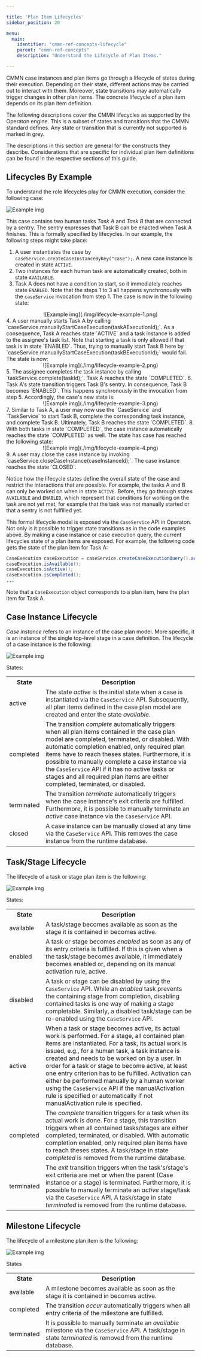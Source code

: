 ```yaml
---

title: 'Plan Item Lifecycles'
sidebar_position: 20

menu:
  main:
    identifier: "cmmn-ref-concepts-lifecycle"
    parent: "cmmn-ref-concepts"
    description: "Understand the Lifecycle of Plan Items."

---
```


CMMN case instances and plan items go through a lifecycle of states during their execution. Depending on their state, different actions may be carried out to interact with them. Moreover, state transitions may automatically trigger changes in other plan items. The concrete lifecycle of a plan item depends on its plan item definition.

The following descriptions cover the CMMN lifecycles as supported by the Operaton engine. This is a subset of states and transitions that the CMMN standard defines. Any state or transition that is currently not supported is marked in grey.

The descriptions in this section are general for the constructs they describe. Considerations that are specific for individual plan item definitions can be found in the respective sections of this guide.

## Lifecycles By Example

To understand the role lifecycles play for CMMN execution, consider the following case:

![Example img](./img/example-lifecycle-case.png)

This case contains two human tasks *Task A* and *Task B* that are connected by a sentry. The sentry expresses that Task B can be enacted when Task A finishes. This is formally specified by lifecycles. In our example, the following steps might take place:

1. A user instantiates the case by `caseService.createCaseInstanceByKey("case");`. A new case instance is created in state `ACTIVE`.
2. Two instances for each human task are automatically created, both in state `AVAILABLE`.
3. Task A does not have a condition to start, so it immediately reaches state `ENABLED`. Note that the steps 1 to 3 all happens synchronously with the `caseService` invocation from step 1. The case is now in the following state:
<center>
  ![Example img](./img/lifecycle-example-1.png)
</center>
4. A user manually starts Task A by calling `caseService.manuallyStartCaseExecution(taskAExecutionId);`. As a consequence, Task A reaches state `ACTIVE` and a task instance is added to the assignee's task list. Note that starting a task is only allowed if that task is in state `ENABLED`. Thus, trying to manually start Task B here by `caseService.manuallyStartCaseExecution(taskBExecutionId);` would fail. The state is now:
<center>
![Example img](./img/lifecycle-example-2.png)
</center>
5. The assignee completes the task instance by calling `taskService.complete(taskId);`. Task A reaches the state `COMPLETED`.
6. Task A's state transition triggers Task B's sentry. In consequence, Task B becomes `ENABLED`. This happens synchronously in the invocation from step 5. Accordingly, the case's new state is:
<center>
  ![Example img](./img/lifecycle-example-3.png)
</center>
7. Similar to Task A, a user may now use the `CaseService` and `TaskService` to start Task B, complete the corresponding task instance, and complete Task B. Ultimately, Task B reaches the state `COMPLETED`.
8. With both tasks in state `COMPLETED`, the case instance automatically reaches the state `COMPLETED` as well. The state has case has reached the following state:
<center>
  ![Example img](./img/lifecycle-example-4.png)
</center>
9. A user may close the case instance by invoking `caseService.closeCaseInstance(caseInstanceId);`. The case instance reaches the state `CLOSED`.

Notice how the lifecycle states define the overall state of the case and restrict the interactions that are possible. For example, the tasks A and B can only be worked on when in state `ACTIVE`. Before, they go through states `AVAILABLE` and `ENABLED`, which represent that conditions for working on the task are not yet met, for example that the task was not manually started or that a sentry is not fulfilled yet.

This formal lifecycle model is exposed via the `CaseService` API in Operaton. Not only is it possible to trigger state transitions as in the code examples above. By making a case instance or case execution query, the current lifecycles state of a plan items are exposed. For example, the following code gets the state of the plan item for Task A:

```java
CaseExecution caseExecution = caseService.createCaseExecutionQuery().activityId("taskA").singleResult();
caseExecution.isAvailable();
caseExecution.isActive();
caseExecution.isCompleted();
...
```

Note that a `CaseExecution` object corresponds to a plan item, here the plan item for Task A.

## Case Instance Lifecycle

*Case instance* refers to an instance of the case plan model. More specific, it is an instance of the single top-level stage in a case definition. The lifecycle of a case instance is the following:

![Example img](./img/CaseInstanceLifecycle.png)

States:

<table class="table table-striped">
  <tr>
    <th>State</th>
    <th>Description</th>
  </tr>
  <tr>
    <td>
      active
    </td>
    <td>
      The state <i>active</i> is the initial state when a case is instantiated via the <code>CaseService</code> API. Subsequently, all plan items defined in the case plan model are created and enter the state <i>available</i>.
    </td>
  </tr>
  <tr>
    <td>
      completed
    </td>
    <td>
      The transition <i>complete</i> automatically triggers when all plan items contained in the case plan model are completed, terminated, or disabled.  With automatic completion enabled, only required plan items have to reach theses states. Furthermore, it is possible to manually complete a case instance via the <code>CaseService</code> API if it has no active tasks or stages and all required plan items are either completed, terminated, or disabled.
    </td>
  </tr>
  <tr>
    <td>
      terminated
    </td>
    <td>
      The transition <i>terminate</i> automatically triggers when the case instance's exit criteria are fulfilled. Furthermore, it is possible to manually terminate an <i>active</i> case instance via the <code>CaseService</code> API.
    </td>
  </tr>
  <tr>
    <td>
      closed
    </td>
    <td>
      A case instance can be manually closed at any time via the <code>CaseService</code> API. This removes the case instance from the runtime database.
    </td>
  </tr>
</table>

## Task/Stage Lifecycle

The lifecycle of a task or stage plan item is the following:

![Example img](./img/TaskStageLifecycle.png)

States:

<table class="table table-striped">
  <tr>
    <th>State</th>
    <th>Description</th>
  </tr>
  <tr>
    <td>
      available
    </td>
    <td>
      A task/stage becomes available as soon as the stage it is contained in becomes active.
    </td>
  </tr>
  <tr>
    <td>
      enabled
    </td>
    <td>
      A task or stage becomes <i>enabled</i> as soon as any of its entry criteria is fulfilled. If this is given when a the task/stage becomes available, it immediately becomes enabled or, depending on its manual activation rule, active.
    </td>
  </tr>
  <tr>
    <td>
      disabled
    </td>
    <td>
      A task or stage can be disabled by using the <code>CaseService</code> API. While an <i>enabled</i> task prevents the containing stage from completion, disabling contained tasks is one way of making a stage completable. Similarly, a disabled task/stage can be re-enabled using the <code>CaseService</code> API.
    </td>
  </tr>
  <tr>
    <td>
      active
    </td>
    <td>
      When a task or stage becomes active, its actual work is performed. For a stage, all contained plan items are instantiated. For a task, its actual work is issued, e.g., for a human task, a task instance is created and needs to be worked on by a user. In order for a task or stage to become active, at least one entry criterion has to be fulfilled. Activation can either be performed manually by a human worker using the <code>CaseService</code> API if the manualActivation rule is specified or automatically if not manualActivation rule is specified.
    </td>
  </tr>
  <tr>
    <td>
      completed
    </td>
    <td>
      The <i>complete</i> transition triggers for a task when its actual work is done. For a stage, this transition triggers when all contained tasks/stages are either completed, terminated, or disabled. With automatic completion enabled, only required plan items have to reach theses states. A task/stage in state <i>completed</i> is removed from the runtime database.
    </td>
  </tr>
  <tr>
    <td>
      terminated
    </td>
    <td>
      The <i>exit</i> transition triggers when the task's/stage's exit criteria are met or when the parent (Case instance or a stage) is terminated. Furthermore, it is possible to manually terminate an <i>active</i> stage/task via the <code>CaseService</code> API. A task/stage in state <i>terminated</i> is removed from the runtime database.
    </td>
  </tr>
</table>

## Milestone Lifecycle

The lifecycle of a milestone plan item is the following:

![Example img](./img/MilestoneLifecycle.png)

States

<table class="table table-striped">
  <tr>
    <th>State</th>
    <th>Description</th>
  </tr>
  <tr>
    <td>
      available
    </td>
    <td>
      A milestone becomes available as soon as the stage it is contained in becomes active.
    </td>
  </tr>
  <tr>
    <td>
      completed
    </td>
    <td>
      The transition <i>occur</i> automatically triggers when all entry criteria of the milestone are fulfilled.
    </td>
  </tr>
  <tr>
    <td>
      terminated
    </td>
    <td>
      It is possible to manually terminate an <i>available</i> milestone via the <code>CaseService</code> API. A task/stage in state <i>terminated</i> is removed from the runtime database.
    </td>
  </tr>

</table>
